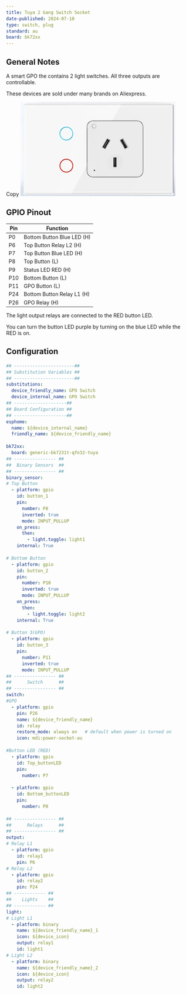 ```yaml
---
title: Tuya 2 Gang Switch Socket
date-published: 2024-07-10
type: switch, plug
standard: au
board: bk72xx
---
```


## General Notes

A smart GPO the contains 2 light switches. All three outputs are controllable.

These devices are sold under many brands on Aliexpress.

Copy
![alt text](tyna-gpo-switch.png "Tuya 2 Gang Switch Socket")

## GPIO Pinout

| Pin    | Function                   |
| ------ | -------------------------- |
| P0     | Bottom Button Blue LED (H) |
| P6     | Top Button Relay L2 (H)    |
| P7     | Top Button Blue LED (H)    |
| P8     | Top Button (L)             |
| P9     | Status LED RED (H)         |
| P10    | Bottom Button (L)          |
| P11    | GPO Button (L)             |
| P24    | Bottom Button Relay L1 (H) |
| P26    | GPO Relay (H)              |

The light output relays are connected to the RED button LED.

You can turn the button LED purple by turning on the blue LED while the RED is on.

## Configuration

```yaml
## -----------------------##
## Substitution Variables ##
## -----------------------##
substitutions:
  device_friendly_name: GPO Switch
  device_internal_name: GPO Switch
## --------------------##
## Board Configuration ##
## --------------------##
esphome:
  name: ${device_internal_name}
  friendly_name: ${device_friendly_name}

bk72xx:
  board: generic-bk7231t-qfn32-tuya
## ---------------- ##
##  Binary Sensors  ##
## ---------------- ##
binary_sensor:
# Top Button
  - platform: gpio
    id: button_1
    pin:
      number: P8
      inverted: true
      mode: INPUT_PULLUP
    on_press:
      then:
        - light.toggle: light1
    internal: True
  
# Bottom Button
  - platform: gpio
    id: button_2
    pin:
      number: P10
      inverted: true
      mode: INPUT_PULLUP
    on_press:
      then:
        - light.toggle: light2
    internal: True

# Button 3(GPO)
  - platform: gpio
    id: button_3
    pin:
      number: P11
      inverted: true
      mode: INPUT_PULLUP
## ---------------- ##
##      Switch      ##
## ---------------- ##
switch:
#GPO
  - platform: gpio
    pin: P26
    name: ${device_friendly_name}
    id: relay
    restore_mode: always on   # default when power is turned on
    icon: mdi:power-socket-au

#Button LED (RED)
  - platform: gpio
    id: Top_buttonLED
    pin:
      number: P7

  - platform: gpio
    id: Bottom_buttonLED
    pin:
      number: P0

## ---------------- ##
##      Relays      ##
## ---------------- ##
output:
# Relay L1
  - platform: gpio
    id: relay1
    pin: P6
# Relay L2
  - platform: gpio
    id: relay2
    pin: P24
## ------------ ##
##    Lights    ##
## ------------ ##
light:
# Light L1
  - platform: binary
    name: ${device_friendly_name}_1
    icon: ${device_icon}
    output: relay1
    id: light1
# Light L2
  - platform: binary
    name: ${device_friendly_name}_2
    icon: ${device_icon}
    output: relay2
    id: light2
```
